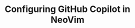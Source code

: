 ---
title: Configuring GitHub Copilot in NeoVim
intro: 'ADD INTRO.'
versions:
  versions:
  fpt: '*'
  ghec: '*'
topics: 
  - Copilot
---